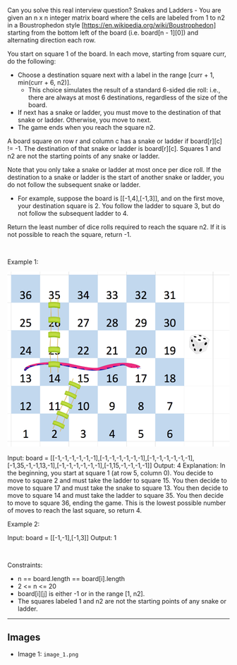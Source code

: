 Can you solve this real interview question? Snakes and Ladders - You are given an n x n integer matrix board where the cells are labeled from 1 to n2 in a Boustrophedon style [https://en.wikipedia.org/wiki/Boustrophedon] starting from the bottom left of the board (i.e. board[n - 1][0]) and alternating direction each row.

You start on square 1 of the board. In each move, starting from square curr, do the following:

 * Choose a destination square next with a label in the range [curr + 1, min(curr + 6, n2)].
   * This choice simulates the result of a standard 6-sided die roll: i.e., there are always at most 6 destinations, regardless of the size of the board.
 * If next has a snake or ladder, you must move to the destination of that snake or ladder. Otherwise, you move to next.
 * The game ends when you reach the square n2.

A board square on row r and column c has a snake or ladder if board[r][c] != -1. The destination of that snake or ladder is board[r][c]. Squares 1 and n2 are not the starting points of any snake or ladder.

Note that you only take a snake or ladder at most once per dice roll. If the destination to a snake or ladder is the start of another snake or ladder, you do not follow the subsequent snake or ladder.

 * For example, suppose the board is [[-1,4],[-1,3]], and on the first move, your destination square is 2. You follow the ladder to square 3, but do not follow the subsequent ladder to 4.

Return the least number of dice rolls required to reach the square n2. If it is not possible to reach the square, return -1.

 

Example 1:

![Example 1](./image_1.png)


Input: board = [[-1,-1,-1,-1,-1,-1],[-1,-1,-1,-1,-1,-1],[-1,-1,-1,-1,-1,-1],[-1,35,-1,-1,13,-1],[-1,-1,-1,-1,-1,-1],[-1,15,-1,-1,-1,-1]]
Output: 4
Explanation: 
In the beginning, you start at square 1 (at row 5, column 0).
You decide to move to square 2 and must take the ladder to square 15.
You then decide to move to square 17 and must take the snake to square 13.
You then decide to move to square 14 and must take the ladder to square 35.
You then decide to move to square 36, ending the game.
This is the lowest possible number of moves to reach the last square, so return 4.


Example 2:


Input: board = [[-1,-1],[-1,3]]
Output: 1


 

Constraints:

 * n == board.length == board[i].length
 * 2 <= n <= 20
 * board[i][j] is either -1 or in the range [1, n2].
 * The squares labeled 1 and n2 are not the starting points of any snake or ladder.

---

## Images

- Image 1: `image_1.png`
